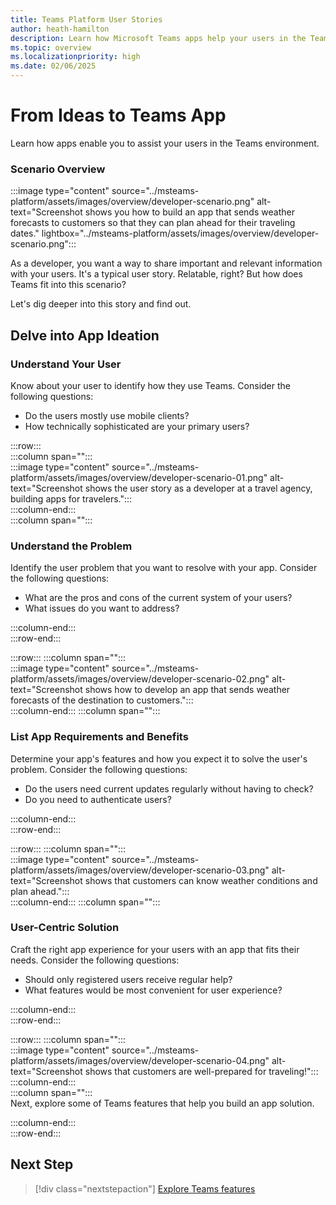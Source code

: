 ```yaml
---  
title: Teams Platform User Stories  
author: heath-hamilton  
description: Learn how Microsoft Teams apps help your users in the Teams environment. Know about user problems, app requirements, benefits, and user-centric solutions.  
ms.topic: overview  
ms.localizationpriority: high  
ms.date: 02/06/2025  
---
```


# From Ideas to Teams App

Learn how apps enable you to assist your users in the Teams environment.

### Scenario Overview

:::image type="content" source="../msteams-platform/assets/images/overview/developer-scenario.png" alt-text="Screenshot shows you how to build an app that sends weather forecasts to customers so that they can plan ahead for their traveling dates." lightbox="../msteams-platform/assets/images/overview/developer-scenario.png":::

As a developer, you want a way to share important and relevant information with your users. It's a typical user story. Relatable, right? But how does Teams fit into this scenario?

Let's dig deeper into this story and find out.

## Delve into App Ideation

### Understand Your User

Know about your user to identify how they use Teams. Consider the following questions:

- Do the users mostly use mobile clients?
- How technically sophisticated are your primary users?

:::row:::  
:::column span="":::  
:::image type="content" source="../msteams-platform/assets/images/overview/developer-scenario-01.png" alt-text="Screenshot shows the user story as a developer at a travel agency, building apps for travelers.":::  
:::column-end:::  
:::column span="":::  

### Understand the Problem

Identify the user problem that you want to resolve with your app. Consider the following questions:

- What are the pros and cons of the current system of your users?
- What issues do you want to address?

:::column-end:::  
:::row-end:::  

:::row:::
:::column span="":::  
:::image type="content" source="../msteams-platform/assets/images/overview/developer-scenario-02.png" alt-text="Screenshot shows how to develop an app that sends weather forecasts of the destination to customers.":::  
:::column-end:::
:::column span="":::

### List App Requirements and Benefits

Determine your app's features and how you expect it to solve the user's problem. Consider the following questions:

- Do the users need current updates regularly without having to check?
- Do you need to authenticate users?

:::column-end:::  
:::row-end:::  

:::row:::
:::column span="":::  
:::image type="content" source="../msteams-platform/assets/images/overview/developer-scenario-03.png" alt-text="Screenshot shows that customers can know weather conditions and plan ahead.":::  
:::column-end:::
:::column span="":::

### User-Centric Solution

Craft the right app experience for your users with an app that fits their needs. Consider the following questions:

- Should only registered users receive regular help?
- What features would be most convenient for user experience?

:::column-end:::  
:::row-end:::  

:::row:::
:::column span="":::  
:::image type="content" source="../msteams-platform/assets/images/overview/developer-scenario-04.png" alt-text="Screenshot shows that customers are well-prepared for traveling!":::  
:::column-end:::  
:::column span="":::  
Next, explore some of Teams features that help you build an app solution.

:::column-end:::  
:::row-end:::

## Next Step

> [!div class="nextstepaction"]
> [Explore Teams features](overview-explore.md)